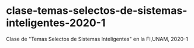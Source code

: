 # clase-temas-selectos-de-sistemas-inteligentes-2020-1
Clase de "Temas Selectos de Sistemas Inteligentes" en la FI,UNAM, 2020-1
